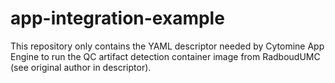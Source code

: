 # app-integration-example

This repository only contains the YAML descriptor needed by Cytomine App Engine to run the QC artifact detection container image from RadboudUMC (see original author in descriptor).
